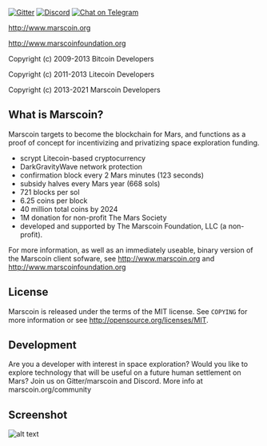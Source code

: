 [![Gitter](https://badges.gitter.im/marscoin-dev/community.svg)](https://gitter.im/marscoin-dev/community?utm_source=badge&utm_medium=badge&utm_campaign=pr-badge) [![Discord](https://img.shields.io/discord/591914197219016707.svg?label=&logo=discord&logoColor=ffffff&color=7389D8&labelColor=6A7EC2)](https://discord.gg/nU3NkGVNbV) [![Chat on Telegram](https://img.shields.io/badge/Chat%20on-Telegram-brightgreen.svg)](https://t.me/realmarscoin)

http://www.marscoin.org

http://www.marscoinfoundation.org

Copyright (c) 2009-2013 Bitcoin Developers

Copyright (c) 2011-2013 Litecoin Developers

Copyright (c) 2013-2021 Marscoin Developers

What is Marscoin?
----------------

Marscoin targets to become the blockchain for Mars, and functions as a proof of concept for incentivizing and privatizing space exploration funding.

- scrypt Litecoin-based cryptocurrency
- DarkGravityWave network protection
- confirmation block every 2 Mars minutes (123 seconds)
- subsidy halves every Mars year (668 sols)
- 721 blocks per sol
- 6.25 coins per block
- 40 million total coins by 2024
- 1M donation for non-profit The Mars Society
- developed and supported by The Marscoin Foundation, LLC (a non-profit).

For more information, as well as an immediately useable, binary version of
the Marscoin client sofware, see http://www.marscoin.org and http://www.marscoinfoundation.org

License
-------

Marscoin is released under the terms of the MIT license. See `COPYING` for more
information or see http://opensource.org/licenses/MIT.

Development
-----------
Are you a developer with interest in space exploration? Would you like to explore technology that 
will be useful on a future human settlement on Mars? Join us on Gitter/marscoin and Discord. More
info at marscoin.org/community


Screenshot
----------

![alt text](https://i.imgur.com/wb0X0Ox.jpg "Marscoin QT client startup version 1.5")


